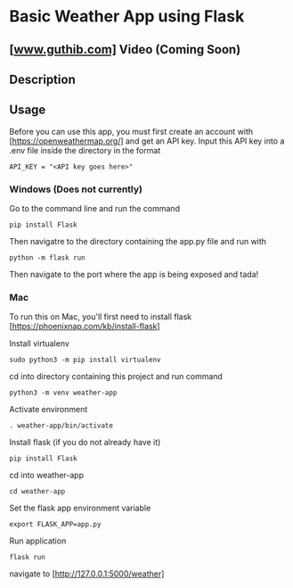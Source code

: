 # Basic Weather App using Flask

## [www.guthib.com] Video (Coming Soon)

## Description

## Usage

Before you can use this app, you must first create an account with [https://openweathermap.org/] and get an API key. Input this API key into a .env file inside the directory in the format

```
API_KEY = "<API key goes here>"
```

### Windows (Does not currently)

Go to the command line and run the command 

```
pip install Flask
```

Then navigatre to the directory containing the app.py file and run with

```
python -m flask run
```

Then navigate to the port where the app is being exposed and tada!

### Mac

To run this on Mac, you'll first need to install flask [https://phoenixnap.com/kb/install-flask]


Install virtualenv
```
sudo python3 -m pip install virtualenv
```

cd into directory containing this project and run command
```
python3 -m venv weather-app
```

Activate environment
```
. weather-app/bin/activate
```

Install flask (if you do not already have it)
```
pip install Flask
```

cd into weather-app
```
cd weather-app
```

Set the flask app environment variable
```
export FLASK_APP=app.py
```

Run application
```
flask run
```

navigate to [http://127.0.0.1:5000/weather]
